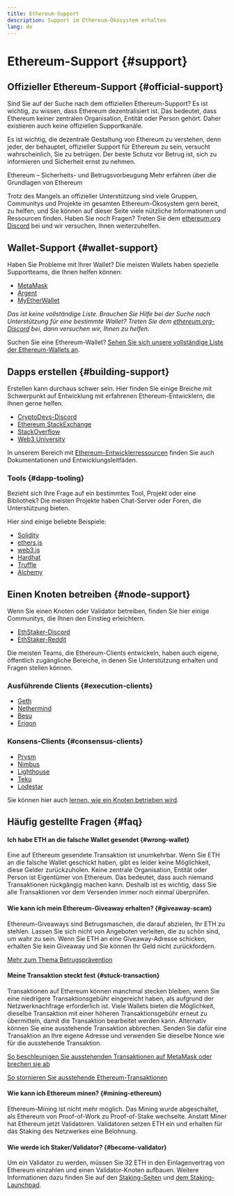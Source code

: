 ```yaml
---
title: Ethereum-Support
description: Support im Ethereum-Ökosystem erhalten
lang: de
---
```


# Ethereum-Support {#support}

## Offizieller Ethereum-Support {#official-support}

Sind Sie auf der Suche nach dem offiziellen Ethereum-Support? Es ist wichtig, zu wissen, dass Ethereum dezentralisiert ist. Das bedeutet, dass Ethereum keiner zentralen Organisation, Entität oder Person gehört. Daher existieren auch keine offiziellen Supportkanäle.

Es ist wichtig, die dezentrale Gestaltung von Ethereum zu verstehen, denn jeder, der behauptet, offizieller Support für Ethereum zu sein, versucht wahrscheinlich, Sie zu betrügen. Der beste Schutz vor Betrug ist, sich zu informieren und Sicherheit ernst zu nehmen.

<DocLink to="/security/">
  Ethereum – Sicherheits- und Betrugsvorbeugung
</DocLink>

<DocLink to="/learn/">
  Mehr erfahren über die Grundlagen von Ethereum
</DocLink>

Trotz des Mangels an offizieller Unterstützung sind viele Gruppen, Communitys und Projekte im gesamten Ethereum-Ökosystem gern bereit, zu helfen, und Sie können auf dieser Seite viele nützliche Informationen und Ressourcen finden. Haben Sie noch Fragen? Treten Sie dem [ethereum.org Discord](/discord/) bei und wir versuchen, Ihnen weiterzuhelfen.

## Wallet-Support {#wallet-support}

Haben Sie Probleme mit Ihrer Wallet? Die meisten Wallets haben spezielle Supportteams, die Ihnen helfen können:

- [MetaMask](https://metamask.zendesk.com/hc/)
- [Argent](https://support.argent.xyz/hc/)
- [MyEtherWallet](https://help.myetherwallet.com/)

_Das ist keine vollständige Liste. Brauchen Sie Hilfe bei der Suche nach Unterstützung für eine bestimmte Wallet? Treten Sie dem [ethereum.org-Discord](https://discord.gg/rZz26QWfCg) bei, dann versuchen wir, Ihnen zu helfen._

Suchen Sie eine Ethereum-Wallet? [Sehen Sie sich unsere vollständige Liste der Ethereum-Wallets an](/wallets/find-wallet/).

## Dapps erstellen {#building-support}

Erstellen kann durchaus schwer sein. Hier finden Sie einige Breiche mit Schwerpunkt auf Entwicklung mit erfahrenen Ethereum-Entwicklern, die Ihnen gerne helfen.

- [CryptoDevs-Discord](https://discord.gg/Z9TA39m8Yu)
- [Ethereum StackExchange](https://ethereum.stackexchange.com/)
- [StackOverflow](https://stackoverflow.com/questions/tagged/web3)
- [Web3 University](https://www.web3.university/)

In unserem Bereich mit [Ethereum-Entwicklerressourcen](/developers/) finden Sie auch Dokumentationen und Entwicklungsleitfäden.

### Tools {#dapp-tooling}

Bezieht sich Ihre Frage auf ein bestimmtes Tool, Projekt oder eine Bibliothek? Die meisten Projekte haben Chat-Server oder Foren, die Unterstützung bieten.

Hier sind einige beliebte Beispiele:

- [Solidity](https://gitter.im/ethereum/solidity/)
- [ethers.js](https://discord.gg/6jyGVDK6Jx)
- [web3.js](https://discord.gg/GsABYQu4sC)
- [Hardhat](https://discord.gg/xtrMGhmbfZ)
- [Truffle](https://discord.gg/8uKcsccEYE)
- [Alchemy](http://alchemy.com/discord)

## Einen Knoten betreiben {#node-support}

Wenn Sie einen Knoten oder Validator betreiben, finden Sie hier einige Communitys, die Ihnen den Einstieg erleichtern.

- [EthStaker-Discord](https://discord.io/ethstaker)
- [EthStaker-Reddit](https://www.reddit.com/r/ethstaker)

Die meisten Teams, die Ethereum-Clients entwickeln, haben auch eigene, öffentlich zugängliche Bereiche, in denen Sie Unterstützung erhalten und Fragen stellen können.

### Ausführende Clients {#execution-clients}

- [Geth](https://discord.gg/FqDzupGyYf)
- [Nethermind](https://discord.gg/YJx3pm8z5C)
- [Besu](https://discord.gg/p8djYngzKN)
- [Erigon](https://github.com/ledgerwatch/erigon/issues)

### Konsens-Clients {#consensus-clients}

- [Prysm](https://discord.gg/prysmaticlabs)
- [Nimbus](https://discord.gg/nSmEH3qgFv)
- [Lighthouse](https://discord.gg/cyAszAh)
- [Teku](https://discord.gg/7hPv2T6)
- [Lodestar](https://discord.gg/aMxzVcr)

Sie können hier auch [lernen, wie ein Knoten betrieben wird](/developers/docs/nodes-and-clients/run-a-node/).

## Häufig gestellte Fragen {#faq}

#### Ich habe ETH an die falsche Wallet gesendet {#wrong-wallet}

Eine auf Ethereum gesendete Transaktion ist unumkehrbar. Wenn Sie ETH an die falsche Wallet geschickt haben, gibt es leider keine Möglichkeit, diese Gelder zurückzuholen. Keine zentrale Organisation, Entität oder Person ist Eigentümer von Ethereum. Das bedeutet, dass auch niemand Transaktionen rückgängig machen kann. Deshalb ist es wichtig, dass Sie alle Transaktionen vor dem Versenden immer noch einmal überprüfen.

#### Wie kann ich mein Ethereum-Giveaway erhalten? {#giveaway-scam}

Ethereum-Giveaways sind Betrugsmaschen, die darauf abzielen, Ihr ETH zu stehlen. Lassen Sie sich nicht von Angeboten verleiten, die zu schön sind, um wahr zu sein. Wenn Sie ETH an eine Giveaway-Adresse schicken, erhalten Sie kein Giveaway und Sie können Ihr Geld nicht zurückfordern.

[Mehr zum Thema Betrugsprävention](/security/#common-scams)

#### Meine Transaktion steckt fest {#stuck-transaction}

Transaktionen auf Ethereum können manchmal stecken bleiben, wenn Sie eine niedrigere Transaktionsgebühr eingereicht haben, als aufgrund der Netzwerknachfrage erforderlich ist. Viele Wallets bieten die Möglichkeit, dieselbe Transaktion mit einer höheren Transaktionsgebühr erneut zu übermitteln, damit die Transaktion bearbeitet werden kann. Alternativ können Sie eine ausstehende Transaktion abbrechen. Senden Sie dafür eine Transaktion an Ihre eigene Adresse und verwenden Sie dieselbe Nonce wie für die ausstehende Transaktion.

[So beschleunigen Sie ausstehenden Transaktionen auf MetaMask oder brechen sie ab](https://metamask.zendesk.com/hc/en-us/articles/360015489251-How-to-speed-up-or-cancel-a-pending-transaction)

[So stornieren Sie ausstehende Ethereum-Transaktionen](https://info.etherscan.com/how-to-cancel-ethereum-pending-transactions/)

#### Wie kann ich Ethereum minen? {#mining-ethereum}

Ethereum-Mining ist nicht mehr möglich. Das Mining wurde abgeschaltet, als Ethereum von Proof-of-Work zu Proof-of-Stake wechselte. Anstatt Miner hat Ethereum jetzt Validatoren. Validatoren setzen ETH ein und erhalten für das Staking des Netzwerkes eine Belohnung.

#### Wie werde ich Staker/Validator? {#become-validator}

Um ein Validator zu werden, müssen Sie 32 ETH in den Einlagenvertrag von Ethereum einzahlen und einen Validator-Knoten aufbauen. Weitere Informationen dazu finden Sie auf den [Staking-Seiten](/staking) und [dem Staking-Launchpad](https://launchpad.ethereum.org/).
